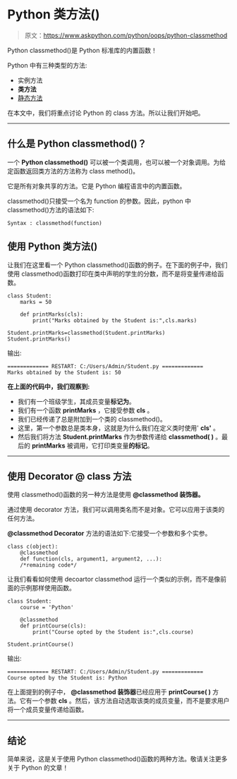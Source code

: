 # Python 类方法()

> 原文：<https://www.askpython.com/python/oops/python-classmethod>

Python classmethod()是 Python 标准库的内置函数！

Python 中有三种类型的方法:

*   实例方法
*   **类方法**
*   [静态方法](https://www.askpython.com/python/staticmethod-in-python)

在本文中，我们将重点讨论 Python 的 class 方法。所以让我们开始吧。

* * *

## 什么是 Python classmethod()？

一个 **Python classmethod()** 可以被一个类调用，也可以被一个对象调用。为给定函数返回类方法的方法称为 class method()。

它是所有对象共享的方法。它是 Python 编程语言中的内置函数。

classmethod()只接受一个名为 function 的参数。因此，python 中 classmethod()方法的语法如下:

```
Syntax : classmethod(function)

```

## 使用 Python 类方法()

让我们在这里看一个 Python classmethod()函数的例子。在下面的例子中，我们使用 classmethod()函数打印在类中声明的学生的分数，而不是将变量传递给函数。

```
class Student:
    marks = 50

    def printMarks(cls):
        print("Marks obtained by the Student is:",cls.marks)

Student.printMarks=classmethod(Student.printMarks)
Student.printMarks()

```

输出:

```
============= RESTART: C:/Users/Admin/Student.py =============
Marks obtained by the Student is: 50

```

**在上面的代码中，我们观察到:**

*   我们有一个班级学生，其成员变量**标记为**。
*   我们有一个函数 **printMarks** ，它接受参数 **cls** 。
*   我们已经传递了总是附加到一个类的 classmethod()。
*   这里，第一个参数总是类本身，这就是为什么我们在定义类时使用' **cls'** 。
*   然后我们将方法 **Student.printMarks** 作为参数传递给 **classmethod( )** 。最后的 **printMarks** 被调用，它打印类变量**的标记**。

* * *

## 使用 Decorator @ class 方法

使用 classmethod()函数的另一种方法是使用 **@classmethod 装饰器。**

通过使用 decorator 方法，我们可以调用类名而不是对象。它可以应用于该类的任何方法。

**@classmethod Decorator** 方法的语法如下:它接受一个参数和多个实参。

```
class c(object):
    @classmethod
    def function(cls, argument1, argument2, ...):
    /*remaining code*/

```

让我们看看如何使用 decoartor classmethod 运行一个类似的示例，而不是像前面的示例那样使用函数。

```
class Student:
    course = 'Python'

    @classmethod
    def printCourse(cls):
        print("Course opted by the Student is:",cls.course)

Student.printCourse()

```

输出:

```
============= RESTART: C:/Users/Admin/Student.py =============
Course opted by the Student is: Python

```

在上面提到的例子中， **@classmethod 装饰器**已经应用于 **printCourse( )** 方法。它有一个参数 **cls** 。然后，该方法自动选取该类的成员变量，而不是要求用户将一个成员变量传递给函数。

* * *

## 结论

简单来说，这是关于使用 Python classmethod()函数的两种方法。敬请关注更多关于 Python 的文章！